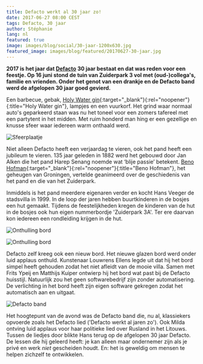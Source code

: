 ```yaml
---
title: Defacto werkt al 30 jaar zo!
date: 2017-06-27 08:00 CEST
tags: Defacto, 30 jaar
author: Stéphanie
lang: nl
featured: true
image: images/blog/social/30-jaar-1200x630.jpg
featured_image: images/blog/featured/20170627-30-jaar.jpg
---
```


**2017 is het jaar dat [Defacto](/over-ons/) 30 jaar bestaat en dat was reden voor een feestje. Op 16 juni stond de tuin van Zuiderpark 3 vol met (oud-)collega's, familie en vrienden. Onder het genot van een drankje en de Defacto band werd de afgelopen 30 jaar goed gevierd.**

Een barbecue, gebak, [Holy Water gin](http://holywater.church/){:target="_blank"}{:rel="noopener"}{:title="Holy Water gin"}, lampjes en een vuurkorf. Het grind waar normaal auto's geparkeerd staan was nu het toneel voor een zomers tafereel met een partytent in het midden. Met ruim honderd man hing er een gezellige en knusse sfeer waar iedereen warm onthaald werd.

![Sfeerplaatje](/images/blog/30-jaar-01.jpg)

Niet alleen Defacto heeft een verjaardag te vieren, ook het pand heeft een jubileum te vieren. 135 jaar geleden in 1882 werd het gebouwd door Jan Alken die het pand Harep Senang noemde wat ‘blije passie’ betekent. [Beno Hofman](http://benohofman.nl/){:target="_blank"}{:rel="noopener"}{:title="Beno Hofman"}, het geheugen van Groningen, vertelde geanimeerd over de geschiedenis van het pand en die van het Zuiderpark.

Inmiddels is het pand meerdere eigenaren verder en kocht Hans Veeger de stadsvilla in 1999. In de loop der jaren hebben buurtkinderen in de bosjes een hut gemaakt. Tijdens de feestelijkheden kregen de kinderen van de hut in de bosjes ook hun eigen nummerbordje 'Zuiderpark 3A'. Ter ere daarvan kon iedereen een rondleiding krijgen in de hut.

![Onthulling bord](/images/blog/30-jaar-02.jpg)

![Onthulling bord](/images/blog/30-jaar-03.jpg)

Defacto zelf kreeg ook een nieuw bord. Het nieuwe glazen bord werd onder luid applaus onthuld. Kunstenaar Louwrens Ellens legde uit dat hij het bord simpel heeft gehouden zodat het niet afleidt van de mooie villa. Samen met Frits Ypeij en Matthijs Kuiper ontwierp hij het bord wat past bij de Defacto huisstijl. Natuurlijk zou het geen softwarebedrijf zijn zonder automatisering. De verlichting in het bord heeft zijn eigen software gekregen zodat het automatisch aan en uitgaat.

![Defacto band](/images/blog/30-jaar-04.jpg)

Het hoogtepunt van de avond was de Defacto band die, nu al, klassiekers opvoerde zoals het Defacto lied ('Defacto werkt al jaren zo'). Ook Milda ontving luid applaus voor haar politieke lied over Rusland in het Litouws. Tussen de liedjes door blikte Hans terug op de afgelopen 30 jaar Defacto. De lessen die hij geleerd heeft: je kan alleen maar ondernemer zijn als je privé en werk *niet* gescheiden houdt. En: het is geweldig om mensen te helpen zichzelf te ontwikkelen.
